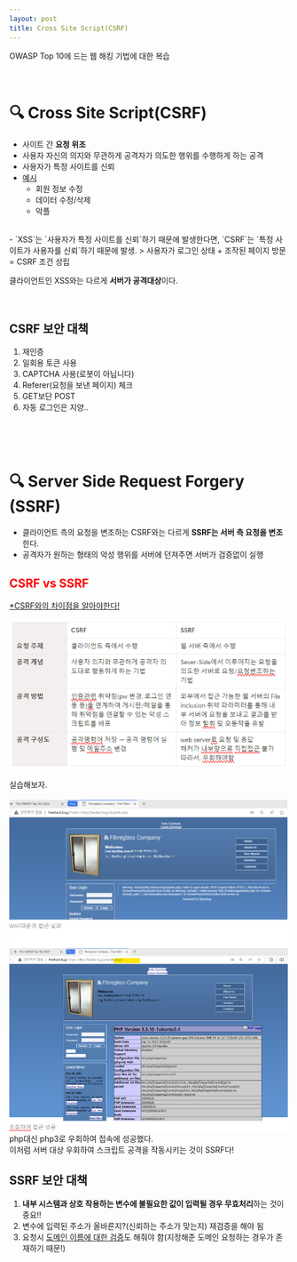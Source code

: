 ```yaml
---
layout: post
title: Cross Site Script(CSRF)
---
```


OWASP Top 10에 드는 웹 해킹 기법에 대한 복습
<br><br><br>

# 🔍 Cross Site Script(CSRF)
- 사이트 간 **요청 위조**
- 사용자 자신의 의지와 무관하게 공격자가 의도한 행위를 수행하게 하는 공격
- 사용자가 특정 사이트를 신뢰
- <u>예시</u>
    - 회원 정보 수정
    - 데이터 수정/삭제
    - 악플
<br>
- `XSS`는 `사용자가 특정 사이트를 신뢰`하기 때문에 발생한다면, `CSRF`는 `특정 사이트가 사용자를 신뢰`하기 때문에 발생.
> 사용자가 로그인 상태 + 조작된 페이지 방문 = CSRF 조건 성립
<br>

클라이언트인 XSS와는 다르게 **서버가 공격대상**이다.

<br>

## CSRF 보안 대책
1. 재인증
2. 일회용 토큰 사용
3. CAPTCHA 사용(로봇이 아닙니다)
4. Referer(요청을 보낸 페이지) 체크
5. GET보단 POST
6. 자동 로그인은 지양..

<br><br><br>

# 🔍 Server Side Request Forgery (SSRF)
- 클라이언트 측의 요청을 변조하는 CSRF와는 다르게 **SSRF는 서버 측 요청을 변조**한다.
- 공격자가 원하는 형태의 악성 행위를 서버에 던져주면 서버가 검증없이 실행

## <span style="color:red">CSRF vs SSRF</span>
<u>*CSRF와의 차이점을 알아야한다!</u>

![xss](/images/post-img/web해킹/cfrsssrf.png)
<br>

실습해보자.

![xss](/images/post-img/web해킹/ssrf.png)
php대신 php3로 우회하여 접속에 성공했다.<br>
이처럼 서버 대상 우회하여 스크립트 공격을 작동시키는 것이 SSRF다!<br>

## SSRF 보안 대책
1. **내부 시스템과 상호 작용하는 변수에 불필요한 값이 입력될 경우 무효처리**하는 것이 중요‼️
2. 변수에 입력된 주소가 올바른지?(신뢰하는 주소가 맞는지) 재검증을 해야 됨
3. 요청시 <u>도메인 이름에 대한 검증</u>도 해줘야 함(지정해준 도메인 요청하는 경우가 존재하기 때문!)

